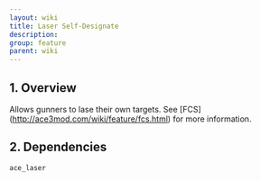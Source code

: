 ```yaml
---
layout: wiki
title: Laser Self-Designate
description: 
group: feature
parent: wiki
---
```


## 1. Overview

Allows gunners to lase their own targets. See [FCS] (http://ace3mod.com/wiki/feature/fcs.html) for more information.

## 2. Dependencies

`ace_laser`
